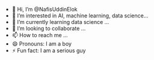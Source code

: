 - 👋 Hi, I’m @NafisUddinElok
- 👀 I’m interested in AI, machine learning, data science...
- 🌱 I’m currently learning data science ...
- 💞️ I’m looking to collaborate  ...
- 📫 How to reach me ...
- 😄 Pronouns: I am a boy
- ⚡ Fun fact: I am a serious guy

<!---
NafisUddinElok/NafisUddinElok is a ✨ special ✨ repository because its `README.md` (this file) appears on your GitHub profile.
You can click the Preview link to take a look at your changes.
--->

